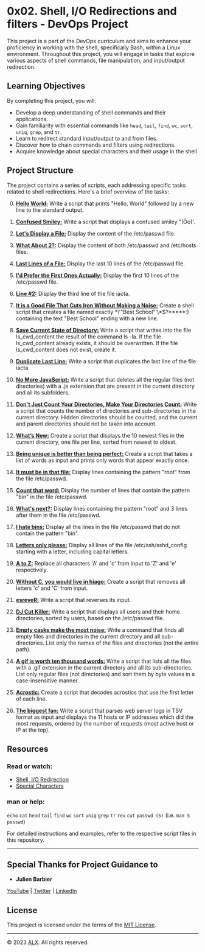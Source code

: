 # 0x02. Shell, I/O Redirections and filters - DevOps Project

This project is a part of the DevOps curriculum and aims to enhance your proficiency in working with the shell, specifically Bash, within a Linux environment. Throughout this project, you will engage in tasks that explore various aspects of shell commands, file manipulation, and input/output redirection.

## Learning Objectives

By completing this project, you will:

- Develop a deep understanding of shell commands and their applications.
- Gain familiarity with essential commands like `head`, `tail`, `find`, `wc`, `sort`, `uniq`, `grep`, and `tr`.
- Learn to redirect standard input/output to and from files.
- Discover how to chain commands and filters using redirections.
- Acquire knowledge about special characters and their usage in the shell

## Project Structure

The project contains a series of scripts, each addressing specific tasks related to shell redirections. Here's a brief overview of the tasks:

0. **[Hello World:](0-hello_world)** Write a script that prints "Hello, World" followed by a new line to the standard output.

1. **[Confused Smiley:](1-confused_smiley)** Write a script that displays a confused smiley "(Ôo)'.

2. **[Let's Display a File:](2-hellofile)** Display the content of the /etc/passwd file.

3. **[What About 2?:](3-twofiles)** Display the content of both /etc/passwd and /etc/hosts files.

4. **[Last Lines of a File:](4-lastlines)** Display the last 10 lines of the /etc/passwd file.

5. **[I'd Prefer the First Ones Actually:](5-firstlines)** Display the first 10 lines of the /etc/passwd file.

6. **[Line #2:](6-third_line)** Display the third line of the file iacta.

7. **[It is a Good File That Cuts Iron Without Making a Noise:](7-file)** Create a shell script that creates a file named exactly \*\\'"Best School"\'\\*$\?\*\*\*\*\*:) containing the text "Best School" ending with a new line.

8. **[Save Current State of Directory:](8-cwd_state)** Write a script that writes into the file ls_cwd_content the result of the command ls -la. If the file ls_cwd_content already exists, it should be overwritten. If the file ls_cwd_content does not exist, create it.

9. **[Duplicate Last Line:](9-duplicate_last_line)** Write a script that duplicates the last line of the file iacta.

10. **[No More JavaScript:](10-no_more_js)** Write a script that deletes all the regular files (not directories) with a .js extension that are present in the current directory and all its subfolders.

11. **[Don't Just Count Your Directories, Make Your Directories Count:](11-directories)** Write a script that counts the number of directories and sub-directories in the current directory. Hidden directories should be counted, and the current and parent directories should not be taken into account.

12. **[What’s New:](12-newest_files)** Create a script that displays the 10 newest files in the current directory, one file per line, sorted from newest to oldest.

13. **[Being unique is better than being perfect:](13-unique)** Create a script that takes a list of words as input and prints only words that appear exactly once.

14. **[It must be in that file:](14-findthatword)** Display lines containing the pattern "root" from the file /etc/passwd.

15. **[Count that word:](15-countthatword)** Display the number of lines that contain the pattern "bin" in the file /etc/passwd.

16. **[What's next?:](16-whatsnext)** Display lines containing the pattern "root" and 3 lines after them in the file /etc/passwd.

17. **[I hate bins:](17-hidethisword)** Display all the lines in the file /etc/passwd that do not contain the pattern "bin".

18. **[Letters only please:](18-letteronly)** Display all lines of the file /etc/ssh/sshd_config starting with a letter, including capital letters.

19. **[A to Z:](19-AZ)** Replace all characters 'A' and 'c' from input to 'Z' and 'e' respectively.

20. **[Without C, you would live in hiago:](20-hiago)** Create a script that removes all letters 'c' and 'C' from input.

21. **[esreveR:](21-reverse)** Write a script that reverses its input.

22. **[DJ Cut Killer:](22-users_and_homes)** Write a script that displays all users and their home directories, sorted by users, based on the /etc/passwd file.

23. **[Empty casks make the most noise:](100-empty_casks)** Write a command that finds all empty files and directories in the current directory and all sub-directories. List only the names of the files and directories (not the entire path).

24. **[A gif is worth ten thousand words:](101-gifs)** Write a script that lists all the files with a .gif extension in the current directory and all its sub-directories. List only regular files (not directories) and sort them by byte values in a case-insensitive manner.

25. **[Acrostic:](102-acrostic)** Create a script that decodes acrostics that use the first letter of each line.

26. **[The biggest fan:](103-the_biggest_fan)** Write a script that parses web server logs in TSV format as input and displays the 11 hosts or IP addresses which did the most requests, ordered by the number of requests (most active host or IP at the top).

## Resources

### Read or watch:

- [Shell, I/O Redirection](http://linuxcommand.org/lc3_lts0070.php)
- [Special Characters](http://mywiki.wooledge.org/BashGuide/SpecialCharacters)

### man or help:

`echo`
`cat`
`head`
`tail`
`find`
`wc`
`sort`
`uniq`
`grep`
`tr`
`rev`
`cut`
`passwd (5)` (i.e. `man 5 passwd`)

For detailed instructions and examples, refer to the respective script files in this repository.

---

## Special Thanks for Project Guidance to 

- **Julien Barbier**

[YouTube](https://www.youtube.com/@0xJulien) | [Twitter](https://twitter.com/julienbarbier42) | [LinkedIn](https://www.linkedin.com/in/julienbarbier/)

## License

This project is licensed under the terms of the [MIT License](https://www.alxafrica.com/privacy-policy/).

---

© 2023 [ALX](https://www.alxafrica.com/). All rights reserved.
